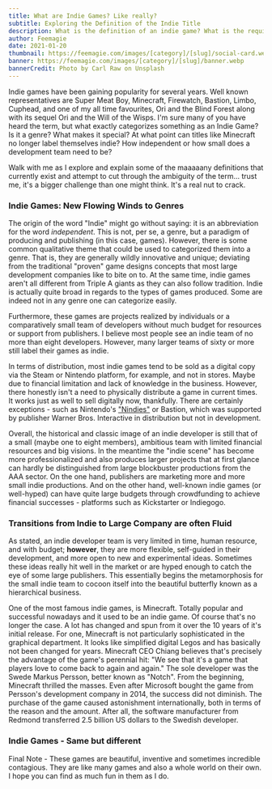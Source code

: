 ```yaml
---
title: What are Indie Games? Like really?
subtitle: Exploring the Definition of the Indie Title
description: What is the definition of an indie game? What is the required criteria that makes a game independant. Dive into the indie game world and see how it will influence the games I play and share with you guys.
author: Feemagie
date: 2021-01-20
thumbnail: https://feemagie.com/images/[category]/[slug]/social-card.webp
banner: https://feemagie.com/images/[category]/[slug]/banner.webp
bannerCredit: Photo by Carl Raw on Unsplash
---
```


Indie games have been gaining popularity for several years. Well known representatives are Super Meat Boy, Minecraft, Firewatch, Bastion, Limbo, Cuphead, and one of my all time favourites, Ori and the Blind Forest along with its sequel Ori and the Will of the Wisps. I'm sure many of you have heard the term, but what exactly categorizes something as an Indie Game? Is it a genre? What makes it special? At what point can titles like Minecraft no longer label themselves indie? How independent or how small does a development team need to be?

Walk with me as I explore and explain some of the maaaaany definitions that currently exist and attempt to cut through the ambiguity of the term... trust me, it's a bigger challenge than one might think. It's a real nut to crack.

### Indie Games: New Flowing Winds to Genres

The origin of the word "Indie" might go without saying: it is an abbreviation for the word _independent_. This is not, per se, a genre, but a paradigm of producing and publishing (in this case, games). However, there is some common qualitative theme that could be used to categorized them into a genre. That is, they are generally wildly innovative and unique; deviating from the traditional "proven" game designs concepts that most large development companies like to bite on to. At the same time, indie games aren't all different from Triple A giants as they can also follow tradition. Indie is actually quite broad in regards to the types of games produced. Some are indeed not in any genre one can categorize easily.

Furthermore, these games are projects realized by individuals or a comparatively small team of developers without much budget for resources or support from publishers. I believe most people see an indie team of no more than eight developers. However, many larger teams of sixty or more still label their games as indie.

In terms of distribution, most indie games tend to be sold as a digital copy via the Steam or Nintendo platform, for example, and not in stores. Maybe due to financial limitation and lack of knowledge in the business. However, there honestly isn't a need to physically distribute a game in current times. It works just as well to sell digitally now, thankfully. There are certainly exceptions - such as Nintendo's ["Nindies"](https://www.nintendo.com/games/nindies-hits/) or Bastion, which was supported by publisher Warner Bros. Interactive in distribution but not in development.

Overall, the historical and classic image of an indie developer is still that of a small (maybe one to eight members), ambitious team with limited financial resources and big visions. In the meantime the "indie scene" has become more professionalized and also produces larger projects that at first glance can hardly be distinguished from large blockbuster productions from the AAA sector. On the one hand, publishers are marketing more and more small indie productions. And on the other hand, well-known indie games (or well-hyped) can have quite large budgets through crowdfunding to achieve financial successes - platforms such as Kickstarter or Indiegogo.

### Transitions from Indie to Large Company are often Fluid

As stated, an indie developer team is very limited in time, human resource, and with budget; **however**, they are more flexible, self-guided in their development, and more open to new and experimental ideas. Sometimes these ideas really hit well in the market or are hyped enough to catch the eye of some large publishers. This essentially begins the metamorphosis for the small indie team to cocoon itself into the beautiful butterfly known as a hierarchical business.

One of the most famous indie games, is Minecraft. Totally popular and successful nowadays and it used to be an indie game. Of course that's no longer the case. A lot has changed and spun from it over the 10 years of it's initial release. For one, Minecraft is not particularly sophisticated in the graphical department. It looks like simplified digital Legos and has basically not been changed for years. Minecraft CEO Chiang believes that's precisely the advantage of the game's perennial hit: "We see that it's a game that players love to come back to again and again." The sole developer was the Swede Markus Persson, better known as "Notch". From the beginning, Minecraft thrilled the masses. Even after Microsoft bought the game from Persson's development company in 2014, the success did not diminish. The purchase of the game caused astonishment internationally, both in terms of the reason and the amount. After all, the software manufacturer from Redmond transferred 2.5 billion US dollars to the Swedish developer.

### Indie Games - Same but different

Final Note - These games are beautiful, inventive and sometimes incredible contagious. They are like many games and also a whole world on their own. I hope you can find as much fun in them as I do.

